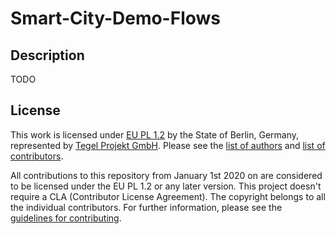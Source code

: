 Smart-City-Demo-Flows
=====================

## Description
TODO

## License
This work is licensed under [EU PL 1.2](LICENSE) by the State of Berlin, Germany, represented by [Tegel Projekt GmbH](https://www.tegelprojekt.de/). Please see the [list of authors](https://gitlab.com/berlintxl/futr-hub/getting-started/-/blob/master/AUTHORS-ATTRIBUTION.md) and [list of contributors](https://gitlab.com/berlintxl/futr-hub/getting-started/-/blob/master/LIST-OF-CONTRIBUTORS.md).

All contributions to this repository from January 1st 2020 on are considered to be licensed under the EU PL 1.2 or any later version.
This project doesn't require a CLA (Contributor License Agreement). The copyright belongs to all the individual contributors. For further information, please see the [guidelines for contributing](https://gitlab.com/berlintxl/futr-hub/getting-started/-/blob/master/CONTRIBUTING.md).
